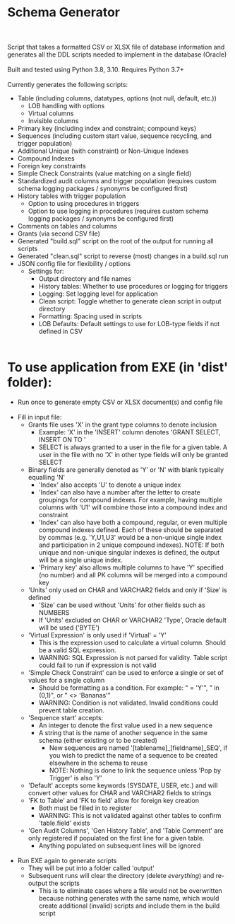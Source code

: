 # Schema Generator
<br/><br/>
Script that takes a formatted CSV or XLSX file of database information and generates all the DDL scripts needed to implement in the database (Oracle)
<br/><br/>
Built and tested using Python 3.8, 3.10. Requires Python 3.7+
<br/><br/>
Currently generates the following scripts:
- Table (including columns, datatypes, options (not null, default, etc.))
    - LOB handling with options
	- Virtual columns
	- Invisible columns
- Primary key (including index and constraint; compound keys)
- Sequences (including custom start value, sequence recycling, and trigger population)
- Additional Unique (with constraint) or Non-Unique Indexes
- Compound Indexes
- Foreign key constraints
- Simple Check Constraints (value matching on a single field)
- Standardized audit columns and trigger population (requires custom schema logging packages / synonyms be configured first)
- History tables with trigger population 
    - Option to using procedures in triggers
    - Option to use logging in procedures (requires custom schema logging packages / synonyms be configured first)
- Comments on tables and columns
- Grants (via second CSV file)
- Generated "build.sql" script on the root of the output for running all scripts
- Generated "clean.sql" script to reverse (most) changes in a build.sql run
- JSON config file for flexibility / options
	- Settings for:
		- Output directory and file names
		- History tables: Whether to use procedures or logging for triggers
		- Logging: Set logging level for application
		- Clean script: Toggle whether to generate clean script in output directory
		- Formatting: Spacing used in scripts
		- LOB Defaults: Default settings to use for LOB-type fields if not defined in CSV
<br/><br/>
# To use application from EXE (in 'dist' folder):
- Run once to generate empty CSV or XLSX document(s) and config file
<br/><br/>
- Fill in input file:
    - Grants file uses 'X' in the grant type columns to denote inclusion
        - Example: 'X' in the 'INSERT' column denotes 'GRANT SELECT, INSERT ON <x> TO <y>'
        - SELECT is always granted to a user in the file for a given table. A user in the file with no 'X' in other type fields will only be granted SELECT
    - Binary fields are generally denoted as 'Y' or 'N' with blank typically equalling 'N'
        - 'Index' also accepts 'U' to denote a unique index
		- 'Index' can also have a number after the letter to create groupings for compound indexes. For example, having multiple columns with 'U1' will combine those into a compound index and constraint
        - 'Index' can also have both a compound, regular, or even multiple compound indexes defined. Each of these should be separated by commas (e.g. 'Y,U1,U3' would be a non-unique single index and participation in 2 unique compound indexes). NOTE: If both unique and non-unique singular indexes is defined, the output will be a single unique index.
		- 'Primary key' also allows multiple columns to have 'Y' specified (no number) and all PK columns will be merged into a compound key
    - 'Units' only used on CHAR and VARCHAR2 fields and only if 'Size' is defined
        - 'Size' can be used without 'Units' for other fields such as NUMBERS
        - If 'Units' excluded on CHAR or VARCHAR2 'Type', Oracle default will be used ('BYTE')
	- 'Virtual Expression' is only used if 'Virtual' = 'Y'
		- This is the expression used to calculate a virtual column. Should be a valid SQL expression.
		- WARNING: SQL Expression is not parsed for validity. Table script could fail to run if expression is not valid
	- 'Simple Check Constraint' can be used to enforce a single or set of values for a single column
		- Should be formatting as a condition. For example: " = 'Y'", " in (0,1)", or " <> 'Bananas'"
		- WARNING: Condition is not validated. Invalid conditions could prevent table creation.
    - 'Sequence start' accepts:
        - An integer to denote the first value used in a new sequence 
        - A string that is the name of another sequence in the same schema (either existing or to be created)
            - New sequences are named '[tablename]_[fieldname]_SEQ', if you wish to predict the name of a sequence to be created elsewhere in the schema to reuse
            - NOTE: Nothing is done to link the sequence unless 'Pop by Trigger' is also 'Y'
    - 'Default' accepts some keywords (SYSDATE, USER, etc.) and will convert other values for CHAR and VARCHAR2 fields to strings
    - 'FK to Table' and 'FK to field' allow for foreign key creation
        - Both must be filled in to register
        - WARNING: This is not validated against other tables to confirm 'table.field' exists
    - 'Gen Audit Columns', 'Gen History Table', and 'Table Comment' are only registered if populated on the first line for a given table.
        - Anything populated on subsequent lines will be ignored
<br/><br/>
- Run EXE again to generate scripts 
    - They will be put into a folder called 'output'
    - Subsequent runs will clear the directory (delete *everything*) and re-output the scripts
        - This is to eliminate cases where a file would not be overwritten because nothing generates with the same name, which would create additional (invalid) scripts and include them in the build script

